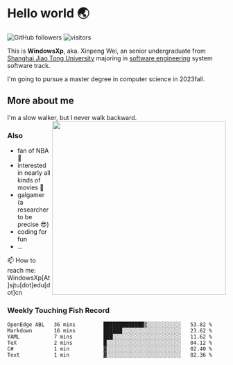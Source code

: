 <!--
**WindowsXp-Beta/WindowsXp-Beta** is a ✨ _special_ ✨ repository because its `README.md` (this file) appears on your GitHub profile.

Here are some ideas to get you started:

- 🔭 I’m currently working on ...
- 🌱 I’m currently learning ...
- 👯 I’m looking to collaborate on ...
- 🤔 I’m looking for help with ...
- 💬 Ask me about ...
- 📫 How to reach me: ...
- 😄 Pronouns: ...
- ⚡ Fun fact: ...
-->
# Hello world :earth_asia:

![GitHub followers](https://img.shields.io/github/followers/WindowsXp-Beta?style=social)
![visitors](https://visitor-badge.glitch.me/badge?page_id=WindowsXp-Beta)

This is **WindowsXp**, aka. Xinpeng Wei, an senior undergraduate from [Shanghai Jiao Tong University](http://en.sjtu.edu.cn/) majoring in [software engineering](http://www.se.sjtu.edu.cn/) system software track.

I'm going to pursue a master degree in computer science in 2023fall.

## More about me

I'm a slow walker, but I never walk backward.<img align='right' src='https://github-readme-stats.vercel.app/api/top-langs/?username=WindowsXp-Beta&layout=compact&hide=scss,hcl,Tcl&langs_count=5&theme=tokyonight' width='400px'>

### Also
- fan of NBA :basketball:
- interested in nearly all kinds of movies :movie_camera:
- galgamer (a researcher to be precise :sunglasses:)
- coding for fun
- ...

📫 How to reach me: WindowsXp[At]sjtu[dot]edu[dot]cn

### Weekly Touching Fish Record

<!--START_SECTION:waka-->

```text
OpenEdge ABL   36 mins         █████████████▒░░░░░░░░░░░   53.82 %
Markdown       16 mins         ██████░░░░░░░░░░░░░░░░░░░   23.62 %
YAML           7 mins          ███░░░░░░░░░░░░░░░░░░░░░░   11.62 %
TeX            2 mins          █░░░░░░░░░░░░░░░░░░░░░░░░   04.12 %
C#             1 min           ▓░░░░░░░░░░░░░░░░░░░░░░░░   02.40 %
Text           1 min           ▓░░░░░░░░░░░░░░░░░░░░░░░░   02.36 %
```

<!--END_SECTION:waka-->
